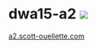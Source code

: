 # dwa15-a2 <img src="https://travis-ci.org/scottx611x/dwa15-a2.svg?branch=master"/>

<a href="http://a2.scott-ouellette.com">a2.scott-ouellette.com</a>
